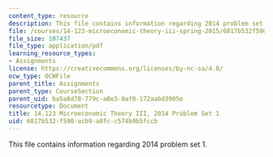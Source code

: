 ```yaml
---
content_type: resource
description: This file contains information regarding 2014 problem set 1.
file: /courses/14-123-microeconomic-theory-iii-spring-2015/6817b532f590acb9a8fcc574b9b5fccb_MIT14_123S15_PSet_1_14.pdf
file_size: 107437
file_type: application/pdf
learning_resource_types:
- Assignments
license: https://creativecommons.org/licenses/by-nc-sa/4.0/
ocw_type: OCWFile
parent_title: Assignments
parent_type: CourseSection
parent_uid: ba5a8d78-779c-a0e3-0af0-172aabd3905e
resourcetype: Document
title: 14.123 Microeconomic Theory III, 2014 Problem Set 1
uid: 6817b532-f590-acb9-a8fc-c574b9b5fccb
---
```

This file contains information regarding 2014 problem set 1.